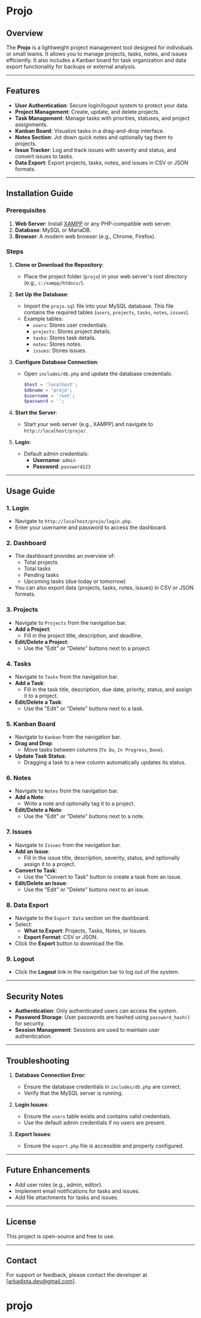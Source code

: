 # Projo

## Overview

The **Projo** is a lightweight project management tool designed for individuals or small teams. It allows you to manage projects, tasks, notes, and issues efficiently. It also includes a Kanban board for task organization and data export functionality for backups or external analysis.

---

## Features

- **User Authentication**: Secure login/logout system to protect your data.
- **Project Management**: Create, update, and delete projects.
- **Task Management**: Manage tasks with priorities, statuses, and project assignments.
- **Kanban Board**: Visualize tasks in a drag-and-drop interface.
- **Notes Section**: Jot down quick notes and optionally tag them to projects.
- **Issue Tracker**: Log and track issues with severity and status, and convert issues to tasks.
- **Data Export**: Export projects, tasks, notes, and issues in CSV or JSON formats.

---

## Installation Guide

### Prerequisites

1. **Web Server**: Install [XAMPP](https://www.apachefriends.org/) or any PHP-compatible web server.
2. **Database**: MySQL or MariaDB.
3. **Browser**: A modern web browser (e.g., Chrome, Firefox).

### Steps

1. **Clone or Download the Repository**:

   - Place the project folder (`projo`) in your web server's root directory (e.g., `c:/xampp/htdocs/`).

2. **Set Up the Database**:

   - Import the `projo.sql` file into your MySQL database. This file contains the required tables (`users`, `projects`, `tasks`, `notes`, `issues`).
   - Example tables:
     - `users`: Stores user credentials.
     - `projects`: Stores project details.
     - `tasks`: Stores task details.
     - `notes`: Stores notes.
     - `issues`: Stores issues.

3. **Configure Database Connection**:

   - Open `includes/db.php` and update the database credentials:
     ```php
     $host = 'localhost';
     $dbname = 'projo';
     $username = 'root';
     $password = '';
     ```

4. **Start the Server**:

   - Start your web server (e.g., XAMPP) and navigate to `http://localhost/projo/`.

5. **Login**:
   - Default admin credentials:
     - **Username**: `admin`
     - **Password**: `password123`

---

## Usage Guide

### **1. Login**

- Navigate to `http://localhost/projo/login.php`.
- Enter your username and password to access the dashboard.

### **2. Dashboard**

- The dashboard provides an overview of:
  - Total projects
  - Total tasks
  - Pending tasks
  - Upcoming tasks (due today or tomorrow)
- You can also export data (projects, tasks, notes, issues) in CSV or JSON formats.

### **3. Projects**

- Navigate to `Projects` from the navigation bar.
- **Add a Project**:
  - Fill in the project title, description, and deadline.
- **Edit/Delete a Project**:
  - Use the "Edit" or "Delete" buttons next to a project.

### **4. Tasks**

- Navigate to `Tasks` from the navigation bar.
- **Add a Task**:
  - Fill in the task title, description, due date, priority, status, and assign it to a project.
- **Edit/Delete a Task**:
  - Use the "Edit" or "Delete" buttons next to a task.

### **5. Kanban Board**

- Navigate to `Kanban` from the navigation bar.
- **Drag and Drop**:
  - Move tasks between columns (`To Do`, `In Progress`, `Done`).
- **Update Task Status**:
  - Dragging a task to a new column automatically updates its status.

### **6. Notes**

- Navigate to `Notes` from the navigation bar.
- **Add a Note**:
  - Write a note and optionally tag it to a project.
- **Edit/Delete a Note**:
  - Use the "Edit" or "Delete" buttons next to a note.

### **7. Issues**

- Navigate to `Issues` from the navigation bar.
- **Add an Issue**:
  - Fill in the issue title, description, severity, status, and optionally assign it to a project.
- **Convert to Task**:
  - Use the "Convert to Task" button to create a task from an issue.
- **Edit/Delete an Issue**:
  - Use the "Edit" or "Delete" buttons next to an issue.

### **8. Data Export**

- Navigate to the `Export Data` section on the dashboard.
- Select:
  - **What to Export**: Projects, Tasks, Notes, or Issues.
  - **Export Format**: CSV or JSON.
- Click the **Export** button to download the file.

### **9. Logout**

- Click the **Logout** link in the navigation bar to log out of the system.

---

## Security Notes

- **Authentication**: Only authenticated users can access the system.
- **Password Storage**: User passwords are hashed using `password_hash()` for security.
- **Session Management**: Sessions are used to maintain user authentication.

---

## Troubleshooting

1. **Database Connection Error**:

   - Ensure the database credentials in `includes/db.php` are correct.
   - Verify that the MySQL server is running.

2. **Login Issues**:

   - Ensure the `users` table exists and contains valid credentials.
   - Use the default admin credentials if no users are present.

3. **Export Issues**:
   - Ensure the `export.php` file is accessible and properly configured.

---

## Future Enhancements

- Add user roles (e.g., admin, editor).
- Implement email notifications for tasks and issues.
- Add file attachments for tasks and issues.

---

## License

This project is open-source and free to use.

---

## Contact

For support or feedback, please contact the developer at [arkadipta.dev@gmail.com].
# projo
